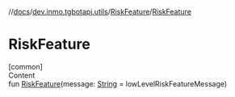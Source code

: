 //[docs](../../../index.md)/[dev.inmo.tgbotapi.utils](../index.md)/[RiskFeature](index.md)/[RiskFeature](-risk-feature.md)



# RiskFeature  
[common]  
Content  
fun [RiskFeature](-risk-feature.md)(message: [String](https://kotlinlang.org/api/latest/jvm/stdlib/kotlin/-string/index.html) = lowLevelRiskFeatureMessage)  



